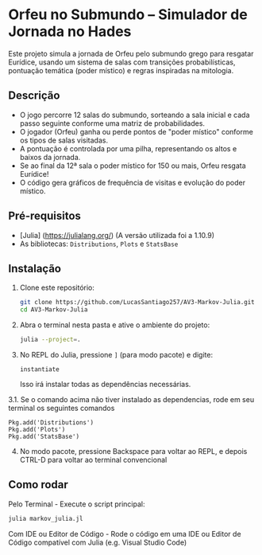 # Orfeu no Submundo – Simulador de Jornada no Hades

Este projeto simula a jornada de Orfeu pelo submundo grego para resgatar Eurídice, usando um sistema de salas com transições probabilísticas, pontuação temática (poder místico) e regras inspiradas na mitologia.

## Descrição

- O jogo percorre 12 salas do submundo, sorteando a sala inicial e cada passo seguinte conforme uma matriz de probabilidades.
- O jogador (Orfeu) ganha ou perde pontos de "poder místico" conforme os tipos de salas visitadas.
- A pontuação é controlada por uma pilha, representando os altos e baixos da jornada.
- Se ao final da 12ª sala o poder místico for 150 ou mais, Orfeu resgata Eurídice!
- O código gera gráficos de frequência de visitas e evolução do poder místico.

## Pré-requisitos

- [Julia] (https://julialang.org/) (A versão utilizada foi a 1.10.9)
- As bibliotecas: `Distributions`, `Plots` e `StatsBase`

## Instalação

1. Clone este repositório:
    ```sh
    git clone https://github.com/LucasSantiago257/AV3-Markov-Julia.git
    cd AV3-Markov-Julia
    ```
2. Abra o terminal nesta pasta e ative o ambiente do projeto:
    ```sh
    julia --project=.
    ```
3. No REPL do Julia, pressione `]` (para modo pacote) e digite:
    ```
    instantiate
    ```
    Isso irá instalar todas as dependências necessárias.

3.1. Se o comando acima não tiver instalado as dependencias, rode em seu terminal os seguintes comandos
```
Pkg.add('Distributions')
Pkg.add('Plots')
Pkg.add('StatsBase')
```
4. No modo pacote, pressione Backspace para voltar ao REPL, e depois CTRL-D para voltar ao terminal convencional

   

## Como rodar
Pelo Terminal - Execute o script principal:
```sh
julia markov_julia.jl
```
Com IDE ou Editor de Código - Rode o código em uma IDE ou Editor de Código compatível com Julia (e.g. Visual Studio Code)
